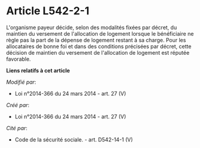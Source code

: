# Article L542-2-1

L'organisme payeur décide, selon des modalités fixées par décret, du maintien du versement de l'allocation de logement
lorsque le bénéficiaire ne règle pas la part de la dépense de logement restant à sa charge. Pour les allocataires de bonne
foi et dans des conditions précisées par décret, cette décision de maintien du versement de l'allocation de logement est
réputée favorable.

**Liens relatifs à cet article**

_Modifié par_:

  - Loi n°2014-366 du 24 mars 2014 - art. 27 (V)

_Créé par_:

  - Loi n°2014-366 du 24 mars 2014 - art. 27 (V)

_Cité par_:

  - Code de la sécurité sociale. - art. D542-14-1 (V)
